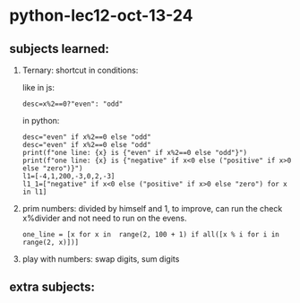 # python-lec12-oct-13-24

## subjects learned:

1) Ternary: shortcut in conditions:

   like in js:

    ```
    desc=x%2==0?"even": "odd"
    ```

   in python:

    ```
    desc="even" if x%2==0 else "odd"
    desc="even" if x%2==0 else "odd"
    print(f"one line: {x} is {"even" if x%2==0 else "odd"}")
    print(f"one line: {x} is {"negative" if x<0 else ("positive" if x>0 else "zero")}")
    l1=[-4,1,200,-3,0,2,-3]
    l1_1=["negative" if x<0 else ("positive" if x>0 else "zero") for x in l1]
    ```

2) prim numbers: divided by himself and 1, to improve, can run the check x%divider and not need to run on the evens.
    ```
   one_line = [x for x in  range(2, 100 + 1) if all([x % i for i in range(2, x)])]
    ```
3) play with numbers: swap digits, sum digits

## extra subjects:
